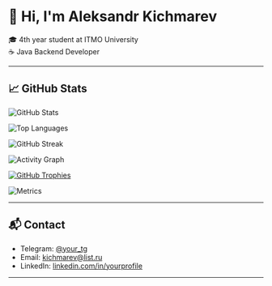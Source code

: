 # 👋 Hi, I'm Aleksandr Kichmarev

🎓 4th year student at ITMO University  
☕ Java Backend Developer  

---

## 📈 GitHub Stats

![GitHub Stats](https://github-readme-stats.vercel.app/api?username=aalleexxaannddrr-prog&show_icons=true&theme=tokyonight&include_all_commits=true)

![Top Languages](https://github-readme-stats.vercel.app/api/top-langs/?username=aalleexxaannddrr-prog&layout=compact&theme=tokyonight)

![GitHub Streak](https://streak-stats.demolab.com?user=aalleexxaannddrr-prog&theme=tokyonight)

![Activity Graph](https://github-readme-activity-graph.cyclic.app/graph?username=aalleexxaannddrr-prog&theme=tokyo-night)

[![GitHub Trophies](https://github-profile-trophy.vercel.app/?username=aalleexxaannddrr-prog&theme=onedark&no-frame=true&no-bg=true&row=1)](https://github.com/aalleexxaannddrr-prog)

![Metrics](https://metrics.lecoq.io/aalleexxaannddrr-prog?template=classic&languages=1&isocalendar=1&followup=1&activity=1&stars=1&people=1&commits=1&repositories=1&lines=1&habits=1&topics=1&base=header&config.timezone=Europe%2FMoscow)

---

## 📬 Contact

- Telegram: [@your_tg](https://t.me/your_tg)  
- Email: [kichmarev@list.ru](mailto:kichmarev@list.ru)  
- LinkedIn: [linkedin.com/in/yourprofile](https://linkedin.com/in/yourprofile)

---
